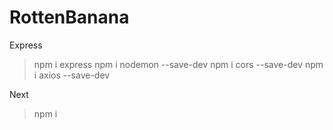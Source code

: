 # RottenBanana

Express
>npm i express
>npm i nodemon --save-dev
>npm i cors --save-dev
>npm i axios --save-dev

Next
>npm i